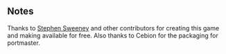 ## Notes

Thanks to [Stephen Sweeney](https://github.com/perpendicular-dimensions/blobwars) and other contributors for creating this game and making available for free. Also thanks to Cebion for the packaging for portmaster.

